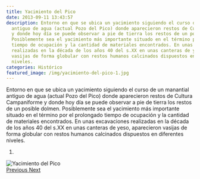 ```yaml
---
title: Yacimiento del Pico
date: 2013-09-11 13:43:57
description: Entorno en que se ubica un yacimiento siguiendo el curso de un manantial
  antiguo de agua (actual Pozo del Pico) donde aparecieron restos de Cultura Campaniforme
  y donde hoy día se puede observar a pie de tierra los restos de un posible dolmen.
  Posiblemente sea el yacimiento más importante situado en el término por el prolongado
  tiempo de ocupación y la cantidad de materiales encontrados. En unas excavaciones
  realizadas en la década de los años 40 del s.XX en unas canteras de yeso, aparecieron
  vasijas de forma globular con restos humanos calcinados dispuestos en diferentes
  niveles.
categories: Histórico
featured_image: /img/yacimiento-del-pico-1.jpg
---
```



Entorno en que se ubica un yacimiento siguiendo el curso de un manantial antiguo de agua (actual Pozo del Pico) donde aparecieron restos de Cultura Campaniforme y donde hoy día se puede observar a pie de tierra los restos de un posible dolmen. Posiblemente sea el yacimiento más importante situado en el término por el prolongado tiempo de ocupación y la cantidad de materiales encontrados. En unas excavaciones realizadas en la década de los años 40 del s.XX en unas canteras de yeso, aparecieron vasijas de forma globular con restos humanos calcinados dispuestos en diferentes niveles.

<div id="myCarousel" class="carousel slide" df-ride="carousel">
  <!-- Indicators -->
  <ol class="carousel-indicators">
    <li df-target="#myCarousel" df-slide-to="0" class="active"></li>
  </ol>
  <!-- Wrapper for slides -->
  <div class="carousel-inner" role="listbox">
    <div class="item active">
      <img src="/img/yacimiento-del-pico-1.jpg" alt="Yacimiento del Pico">
    </div>
  <!-- Left and right controls -->
  <a class="left carousel-control" href="#myCarousel" role="button" df-slide="prev">
    <span class="glyphicon glyphicon-chevron-left" aria-hidden="true"></span>
    <span class="sr-only">Previous</span>
  </a>
  <a class="right carousel-control" href="#myCarousel" role="button" df-slide="next">
    <span class="glyphicon glyphicon-chevron-right" aria-hidden="true"></span>
    <span class="sr-only">Next</span>
  </a>
</div>
